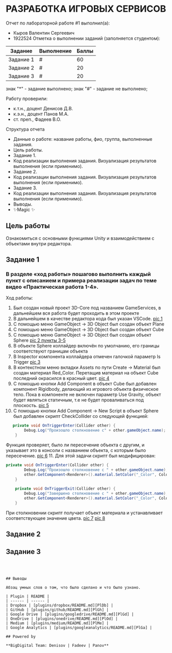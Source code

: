 # РАЗРАБОТКА ИГРОВЫХ СЕРВИСОВ
Отчет по лабораторной работе #1 выполнил(а):
- Кыров Валентин Сергеевич
- 1922524
Отметка о выполнении заданий (заполняется студентом):

| Задание | Выполнение | Баллы |
| ------ | ------ | ------ |
| Задание 1 | # | 60 |
| Задание 2 | # | 20 |
| Задание 3 | # | 20 |

знак "*" - задание выполнено; знак "#" - задание не выполнено;

Работу проверили:
- к.т.н., доцент Денисов Д.В.
- к.э.н., доцент Панов М.А.
- ст. преп., Фадеев В.О.


Структура отчета

- Данные о работе: название работы, фио, группа, выполненные задания.
- Цель работы.
- Задание 1.
- Код реализации выполнения задания. Визуализация результатов выполнения (если применимо).
- Задание 2.
- Код реализации выполнения задания. Визуализация результатов выполнения (если применимо).
- Задание 3.
- Код реализации выполнения задания. Визуализация результатов выполнения (если применимо).
- Выводы.
- ✨Magic ✨

## Цель работы
Ознакомиться с основными функциями Unity и взаимодействием с объектами внутри редактора.

## Задание 1
### В разделе «ход работы» пошагово выполнить каждый пункт с описанием и примера реализации задач по теме видео «Практическая работа 1-4».
Ход работы:
1. Был создан новый проект 3D-Core под названием GameServices, в дальнейшем вся работа будет проходить в этом проекте
2. В дальнейшем в качестве редактора кода был указан VSCode. [pic 1](https://drive.google.com/file/d/14WnskIyDgGCBZCJIN7sxEGTqSo85K3uU/view?usp=sharing)
3. С помощью меню GameObject -> 3D Object был создан объект Plane
4. С помощью меню GameObject -> 3D Object был создан объект Cube
5. С помощью меню GameObject -> 3D Object был создан объект Sphere [pic 2 пункты 3-5](https://drive.google.com/file/d/1NId8BSxX67R8x984uoGO-HU-BS2soP7d/view?usp=sharing)
6. В объекте Sphere коллайдер включён по умолчанию, его границы соответствуют границам объекта
7. В Inspector компонента коллайдера отмечен галочкой параметр Is Trigger [pic 3](https://drive.google.com/file/d/1suiYb3clYUGOX7MYqwOU7KanWS_pxrt0/view?usp=sharing)
8. В контекстном меню вкладки Assets по пути Create -> Material был создан материал Red_Color. Перетащив материал на объект Cube последний окрасился в красный цвет. [pic 4](https://drive.google.com/file/d/1kaSXNrKRx7z5n_vF6zVE-6vTm8PY7oOQ/view?usp=sharing)
9. С помощью кнопки Add Component в объект Cube был добавлен компонент Rigidbody, делающий из игрового объекта физическое тело. Пока в компоненте не включен параметр Use Gravity, объект будет являться статичным, т.е не будет проваливаться под плоскость. [pic 5](https://drive.google.com/file/d/1IW48L7jIRSWVtdibaAAunu0FJ2NZLF2t/view?usp=sharing)
10. С помощью кнопки Add Component -> New Script в объект Sphere был добавлен скрипт CheckCollider со следующей функцией:
```csharp
   private void OnTriggerEnter(Collider other) {
        Debug.Log("Произошло столкновение с" + other.gameObject.name);
    }
```
Функция проверяет, было ли пересечение объекта с другим, и указывает это в консоли с названием объекта, с которым было пересечение. [pic 6](https://drive.google.com/file/d/1TkrGM93zCbgRvGa_Z8ukv-87ouX3iYld/view?usp=sharing)
11. Для этой задачи скрипт был модифицирован:
```csharp
private void OnTriggerEnter(Collider other) {
        Debug.Log("Произошло столкновение с " + other.gameObject.name);
        other.GetComponent<Renderer>().material.SetColor("_Color", Color.green);
    }
    
    private void OnTriggerExit(Collider other) {
        Debug.Log("Завершено столкновение с " + other.gameObject.name);
        other.GetComponent<Renderer>().material.SetColor("_Color", Color.red);
    }
```
При столкновении скрипт получает объект материала и устанавливает соответствующее значение цвета. [pic 7](https://drive.google.com/file/d/1Wdn4IqLU_I2BkrAbmgNWSMiT5msZvsiy/view?usp=sharing) [pic 8](https://drive.google.com/file/d/1HL-6SQRZULvYDV8-oy6Xt9fS0Jap31Dn/view?usp=sharing)



## Задание 2
### 

## Задание 3
### 

```



## Выводы

Абзац умных слов о том, что было сделано и что было узнано.

| Plugin | README |
| ------ | ------ |
| Dropbox | [plugins/dropbox/README.md][PlDb] |
| GitHub | [plugins/github/README.md][PlGh] |
| Google Drive | [plugins/googledrive/README.md][PlGd] |
| OneDrive | [plugins/onedrive/README.md][PlOd] |
| Medium | [plugins/medium/README.md][PlMe] |
| Google Analytics | [plugins/googleanalytics/README.md][PlGa] |

## Powered by

**BigDigital Team: Denisov | Fadeev | Panov**
